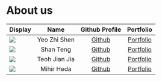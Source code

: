# About us

Display |     Name     |              Github Profile              | Portfolio 
--------|:------------:|:----------------------------------------:|:---------:
![](https://via.placeholder.com/100.png?text=Photo) | Yeo Zhi Shen | [Github](https://github.com/yeozhishen)  | [Portfolio](docs/team/yeozhishen.md)
![](https://via.placeholder.com/100.png?text=Photo) | Shan Teng |  [Github](https://github.com/STeng618)   | [Portfolio](docs/team/steng618.md)
![](https://via.placeholder.com/100.png?text=Photo) | Teoh Jian Jia |  [Github](https://github.com/JianJiaT)   | [Portfolio](docs/team/jianjiat.md)
![](https://via.placeholder.com/100.png?text=Photo) | Mihir Heda | [Github](https://github.com/mihirheda02) | [Portfolio](docs/team/mihirheda02.md)
